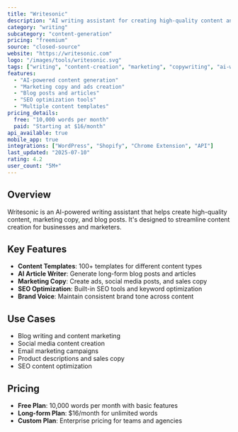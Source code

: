 ```yaml
---
title: "Writesonic"
description: "AI writing assistant for creating high-quality content and marketing copy"
category: "writing"
subcategory: "content-generation"
pricing: "freemium"
source: "closed-source"
website: "https://writesonic.com"
logo: "/images/tools/writesonic.svg"
tags: ["writing", "content-creation", "marketing", "copywriting", "ai-writer", "seo"]
features:
  - "AI-powered content generation"
  - "Marketing copy and ads creation"
  - "Blog posts and articles"
  - "SEO optimization tools"
  - "Multiple content templates"
pricing_details:
  free: "10,000 words per month"
  paid: "Starting at $16/month"
api_available: true
mobile_app: true
integrations: ["WordPress", "Shopify", "Chrome Extension", "API"]
last_updated: "2025-07-10"
rating: 4.2
user_count: "5M+"
---
```


## Overview

Writesonic is an AI-powered writing assistant that helps create high-quality content, marketing copy, and blog posts. It's designed to streamline content creation for businesses and marketers.

## Key Features

- **Content Templates**: 100+ templates for different content types
- **AI Article Writer**: Generate long-form blog posts and articles
- **Marketing Copy**: Create ads, social media posts, and sales copy
- **SEO Optimization**: Built-in SEO tools and keyword optimization
- **Brand Voice**: Maintain consistent brand tone across content

## Use Cases

- Blog writing and content marketing
- Social media content creation
- Email marketing campaigns
- Product descriptions and sales copy
- SEO content optimization

## Pricing

- **Free Plan**: 10,000 words per month with basic features
- **Long-form Plan**: $16/month for unlimited words
- **Custom Plan**: Enterprise pricing for teams and agencies